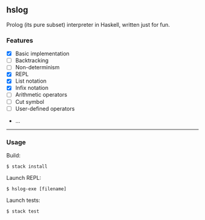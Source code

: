 ## hslog

Prolog (its pure subset) interpreter in Haskell, written just for fun.

### Features

- [x] Basic implementation
- [ ] Backtracking
- [ ] Non-determinism
- [x] REPL
- [x] List notation
- [x] Infix notation
- [ ] Arithmetic operators
- [ ] Cut symbol
- [ ] User-defined operators
- ...

---

### Usage

Build:

```console
$ stack install
```

Launch REPL:

```console
$ hslog-exe [filename]
```

Launch tests:

```console
$ stack test
```
